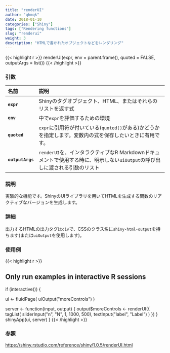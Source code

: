 ```yaml
---
title: "renderUI"
author: "qhmqk"
date: 2018-01-10
categories: ["Shiny"]
tags: ["Rendering functions"]
slug: "renderui"
weight: 3
description: "HTMLで書かれたオブジェクトなどをレンダリング"
---
```


{{< highlight r >}}
renderUI(expr, env = parent.frame(), quoted = FALSE, outputArgs = list())
{{< /highlight >}}

### 引数

|名前|説明|
|:--|:--|
|**`expr`**|Shinyのタグオブジェクト、HTML、またはそれらのリストを返す式|
|**`env`**|中で`expr`を評価するための環境|
|**`quoted`**|`expr`に引用符が付いている(`quoted()`がある)かどうかを指定します。変数内の式を保存したいときに有用です。|
|**`outputArgs`**|`renderUI`を、インタラクティブなR Markdownドキュメントで使用する時に、明示しない`uiOutput`の呼び出しに渡される引数のリスト|

### 説明

実験的な機能です。ShinyのUIライブラリを用いてHTMLを生成する関数のリアクティブなバージョンを生成します。

### 詳細

出力するHTMLの出力タグは`div`で、CSSのクラス名に`shiny-html-output`を持ちます(または`uiOutput`を使用します)。

### 使用例

{{< highlight r >}}
## Only run examples in interactive R sessions
if (interactive()) {

ui <- fluidPage(
  uiOutput("moreControls")
)

server <- function(input, output) {
  output$moreControls <- renderUI({
    tagList(
      sliderInput("n", "N", 1, 1000, 500),
      textInput("label", "Label")
    )
  })
}
shinyApp(ui, server)
}
{{< /highlight >}}

### 参照

https://shiny.rstudio.com/reference/shiny/1.0.5/renderUI.html